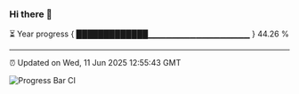 ### Hi there 👋

⏳ Year progress { █████████████▁▁▁▁▁▁▁▁▁▁▁▁▁▁▁▁▁ } 44.26 %

---

⏰ Updated on Wed, 11 Jun 2025 12:55:43 GMT

![Progress Bar CI](https://github.com/DhruviPatel157/GitHub-Actions-Demo/workflows/Progress%20Bar%20CI/badge.svg)
